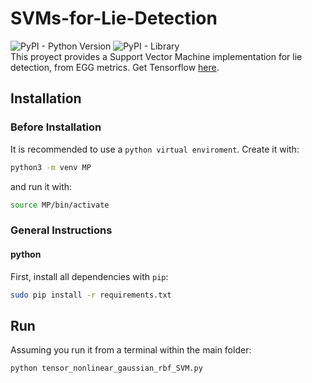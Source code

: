 # SVMs-for-Lie-Detection

 ![PyPI - Python Version](https://img.shields.io/badge/python-3.6.5-blue.svg) ![PyPI - Library](https://img.shields.io/badge/library-tensorflow-blue.svg)  
This proyect provides a Support Vector Machine implementation for lie detection, from EGG metrics. Get Tensorflow [here](https://www.tensorflow.org/).

## Installation
### Before Installation
It is recommended to use a `python virtual enviroment`. Create it with:
``` sh
python3 -m venv MP
```
and run it with:
``` sh
source MP/bin/activate
```
### General Instructions
#### python
First, install all dependencies with `pip`:
``` sh
sudo pip install -r requirements.txt
```

## Run
Assuming you run it from a terminal within the main folder:
``` sh
python tensor_nonlinear_gaussian_rbf_SVM.py
```
